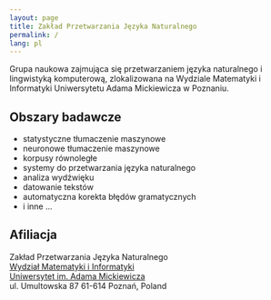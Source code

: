 ```yaml
---
layout: page
title: Zakład Przetwarzania Języka Naturalnego
permalink: /
lang: pl
---
```


Grupa naukowa zajmująca się przetwarzaniem języka naturalnego i lingwistyką
komputerową, zlokalizowana na Wydziale Matematyki i Informatyki Uniwersytetu
Adama Mickiewicza w Poznaniu.

Obszary badawcze
----------------

* statystyczne tłumaczenie maszynowe
* neuronowe tłumaczenie maszynowe
* korpusy równoległe
* systemy do przetwarzania języka naturalnego
* analiza wydźwięku
* datowanie tekstów
* automatyczna korekta błędów gramatycznych
* i inne ...

Afiliacja
-----------

Zakład Przetwarzania Języka Naturalnego  
[Wydział Matematyki i Informatyki](https://www.wmi.amu.edu.pl/)  
[Uniwersytet im. Adama Mickiewicza](http://amu.edu.pl/)  
ul. Umultowska 87
61-614 Poznań, Poland
